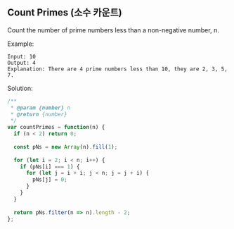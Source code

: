 ##  Count Primes (소수 카운트)

Count the number of prime numbers less than a non-negative number, n.

Example:

```
Input: 10
Output: 4
Explanation: There are 4 prime numbers less than 10, they are 2, 3, 5, 7.
```    

Solution: 

```javascript
/**
 * @param {number} n
 * @return {number}
 */
var countPrimes = function(n) {
  if (n < 2) return 0;
  
  const pNs = new Array(n).fill(1);
  
  for (let i = 2; i < n; i++) {
    if (pNs[i] === 1) {
      for (let j = i + i; j < n; j = j + i) {
        pNs[j] = 0;
      }  
    }
  }
  
  return pNs.filter(n => n).length - 2;
};
```
